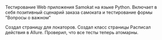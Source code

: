 Тестирование Web приложения Samokat на языке Python. Включает в себя позитивный сценарий заказа самоката и тестирование формы "Вопросы о важном"

Создал страницу для локаторов.
Создал класс страницы
Расписал действия в Allure.
Проверил, что все тесты теперь атомарны.
